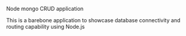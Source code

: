 
Node mongo CRUD application

This is a barebone application to showcase database connectivity and routing capability using Node.js
